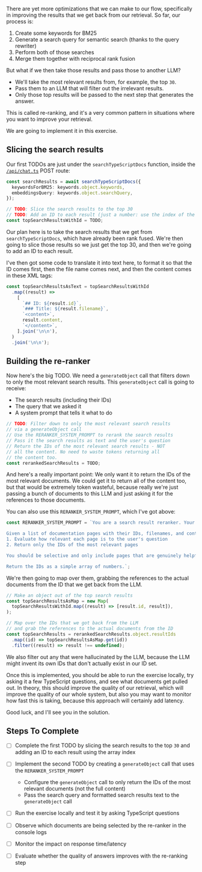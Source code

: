 There are yet more optimizations that we can make to our flow, specifically in improving the results that we get back from our retrieval. So far, our process is:

1. Create some keywords for BM25
2. Generate a search query for semantic search (thanks to the query rewriter)
3. Perform both of those searches
4. Merge them together with reciprocal rank fusion

But what if we then take those results and pass those to another LLM?

- We'll take the most relevant results from, for example, the top `30`.
- Pass them to an LLM that will filter out the irrelevant results.
- Only those top results will be passed to the next step that generates the answer.

This is called re-ranking, and it's a very common pattern in situations where you want to improve your retrieval.

We are going to implement it in this exercise.

## Slicing the search results

Our first TODOs are just under the `searchTypeScriptDocs` function, inside the [`/api/chat.ts`](./api/chat.ts) POST route:

```ts
const searchResults = await searchTypeScriptDocs({
  keywordsForBM25: keywords.object.keywords,
  embeddingsQuery: keywords.object.searchQuery,
});

// TODO: Slice the search results to the top 30
// TODO: Add an ID to each result (just a number: use the index of the array)
const topSearchResultsWithId = TODO;
```

Our plan here is to take the search results that we get from `searchTypeScriptDocs`, which have already been rank fused. We're then going to slice those results so we just get the top 30, and then we're going to add an ID to each result.

I've then got some code to translate it into text here, to format it so that the ID comes first, then the file name comes next, and then the content comes in these XML tags:

```ts
const topSearchResultsAsText = topSearchResultsWithId
  .map((result) =>
    [
      `## ID: ${result.id}`,
      `### Title: ${result.filename}`,
      `<content>`,
      result.content,
      `</content>`,
    ].join('\n\n'),
  )
  .join('\n\n');
```

## Building the re-ranker

Now here's the big TODO. We need a `generateObject` call that filters down to only the most relevant search results. This `generateObject` call is going to receive:

- The search results (including their IDs)
- The query that we asked it
- A system prompt that tells it what to do

```ts
// TODO: Filter down to only the most relevant search results
// via a generateObject call
// Use the RERANKER_SYSTEM_PROMPT to rerank the search results
// Pass it the search results as text and the user's question
// Return the IDs of the most relevant search results - NOT
// all the content. No need to waste tokens returning all
// the content too.
const rerankedSearchResults = TODO;
```

And here's a really important point: We only want it to return the IDs of the most relevant documents. We could get it to return all of the content too, but that would be extremely token wasteful, because really we're just passing a bunch of documents to this LLM and just asking it for the references to those documents.

You can also use this `RERANKER_SYSTEM_PROMPT`, which I've got above:

```ts
const RERANKER_SYSTEM_PROMPT = `You are a search result reranker. Your job is to analyze a list of documentation pages and return only the IDs of the most relevant pages for answering the user's question.

Given a list of documentation pages with their IDs, filenames, and content, you should:
1. Evaluate how relevant each page is to the user's question
2. Return only the IDs of the most relevant pages

You should be selective and only include pages that are genuinely helpful for answering the question. If a page is only tangentially related or not relevant, exclude its ID.

Return the IDs as a simple array of numbers.`;
```

We're then going to map over them, grabbing the references to the actual documents from the ID that we get back from the LLM.

```ts
// Make an object out of the top search results
const topSearchResultsAsMap = new Map(
  topSearchResultsWithId.map((result) => [result.id, result]),
);

// Map over the IDs that we got back from the LLM
// and grab the references to the actual documents from the ID
const topSearchResults = rerankedSearchResults.object.resultIds
  .map((id) => topSearchResultsAsMap.get(id))
  .filter((result) => result !== undefined);
```

We also filter out any that were hallucinated by the LLM, because the LLM might invent its own IDs that don't actually exist in our ID set.

Once this is implemented, you should be able to run the exercise locally, try asking it a few TypeScript questions, and see what documents get pulled out. In theory, this should improve the quality of our retrieval, which will improve the quality of our whole system, but also you may want to monitor how fast this is taking, because this approach will certainly add latency.

Good luck, and I'll see you in the solution.

## Steps To Complete

- [ ] Complete the first TODO by slicing the search results to the top `30` and adding an ID to each result using the array index

- [ ] Implement the second TODO by creating a `generateObject` call that uses the `RERANKER_SYSTEM_PROMPT`
  - Configure the `generateObject` call to only return the IDs of the most relevant documents (not the full content)
  - Pass the search query and formatted search results text to the `generateObject` call

- [ ] Run the exercise locally and test it by asking TypeScript questions

- [ ] Observe which documents are being selected by the re-ranker in the console logs

- [ ] Monitor the impact on response time/latency

- [ ] Evaluate whether the quality of answers improves with the re-ranking step
